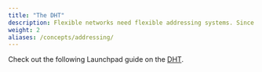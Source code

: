 ```yaml
---
title: "The DHT"
description: Flexible networks need flexible addressing systems. Since libp2p is designed to work across a wide variety of networks, we need a way to work with a lot of different addressing schemes in a consistent way.
weight: 2
aliases: /concepts/addressing/
---
```


Check out the following Launchpad guide on the [DHT](https://curriculum.pl-launchpad.io/curriculum/libp2p/dht/).
